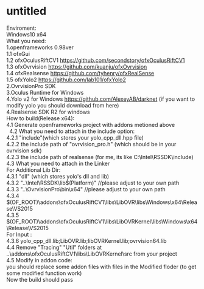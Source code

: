 # untitled

Enviroment:<br />
Windows10 x64<br />
What you need:<br />
1.openframeworks 0.98ver<br />
   1.1 ofxGui<br />
   1.2 ofxOculusRiftCV1 https://github.com/secondstory/ofxOculusRiftCV1<br />
   1.3 ofxOvrvision     https://github.com/kuanju/ofxOvrvision<br />
   1.4 ofxRealsense     https://github.com/tyhenry/ofxRealSense<br />
   1.5 ofxYolo2         https://github.com/lab101/ofxYolo2<br />
2.OvrvisionPro SDK<br />
3.Oculus Runtime for Windows<br />
4.Yolo v2 for Windows https://github.com/AlexeyAB/darknet (if you want to modify yolo you should download from here)<br />
4.Realsense SDK R2 for windows    <br />
How to build(Release x64):<br />
   4.1 Generate openframeworks project with addons metioned above<br />
   4.2 What you need to attach in the include option:<br />
         4.2.1 "include"(which stores your yolo_cpp_dll.hpp file)<br />
         4.2.2 the include path of "ovrvision_pro.h" (which should be in your ovrvision sdk)<br />
         4.2.3 the include path of realsense (for me, its like C:\Intel\RSSDK\include\)<br />
   4.3 What you need to attach in the Linker <br />
        For Additional Lib Dir: <br />
        4.3.1 "dll"  (which stores yolo's dll and lib)<br />
        4.3.2  "..\Intel\RSSDK\lib\$(Platform)" //please adjust to your own path<br />
        4.3.3  "..\OvrvisionPro\bin\x64"   //please adjust to your own path<br />
        4.3.4  $(OF_ROOT)\addons\ofxOculusRiftCV1\libs\LibOVR\libs\Windows\x64\Release\VS2015<br />
        4.3.5  $(OF_ROOT)\addons\ofxOculusRiftCV1\libs\LibOVRKernel\libs\Windows\x64\Release\VS2015<br />
        For Input : <br />
        4.3.6  yolo_cpp_dll.lib;LibOVR.lib;libOVRKernel.lib;ovrvision64.lib<br />
   4.4 Remove "Tracing" "Util" folders at ..\addons\ofxOculusRiftCV1\libs\LibOVRKernel\src  from your project<br />
   4.5 Modify in addon code:<br />
       you should replace some addon files with files in the Modified floder (to get some modified function work)<br />
   Now the build should pass<br />
  
 
        
